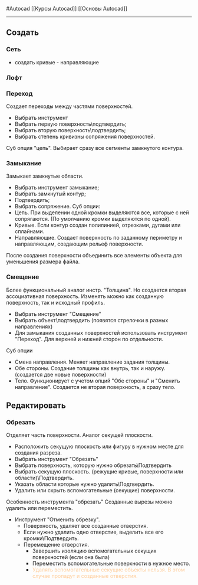 #Autocad 
[[Курсы Autocad]]
[[Основы Autocad]]
______
## Создать
### Сеть
- создать кривые - направляющие
### Лофт

### Переход
Создает переходы между частями поверхностей.
- Выбрать инструмент
- Выбрать первую поверхность\подтвердить;
- Выбрать вторую поверхность\подтвердить;
- Выбрать степень кривизны сопряжения поверхностей.

Суб опция "цепь". Выбирает сразу все сегменты замкнутого контура.

### Замыкание
Замыкает замкнутые области.
- Выбрать инструмент замыкание;
- Выбрать замкнутый контур;
- Подтвердить;
- Выбрать сопряжение.
Суб опции:
- Цепь. При выделении одной кромки выделяются все, которые с ней сопрягаются. (По умолчанию кромки выделяются по одной).
- Кривые. Если контур создан полилинией, отрезками, дугами или сплайнами.
- Направляющие. Создает поверхность по заданному периметру и направляющим, создающим рельеф поверхности.

После создания поверхности объединить все элементы объекта для уменьшения размера файла. 

### Смещение
Более функциональный аналог инстр. "Толщина". Но создается вторая ассоциативная поверхность. 
Изменять можно как созданную поверхность, так и исходный профиль.
- Выбрать инструмент "Смещение"
- Выбрать объект\подтвердить (появятся стрелочки в разных направлениях)
- Для замыкания созданных поверхностей использовать инструмент "Переход". Для верхней и нижней сторон по отдельности.

Суб опции
- Смена направления. Меняет направление задания толщины.
- Обе стороны. Создание толщины как внутрь, так и наружу. (создается две новые поверхности)
- Тело. Функционирует с учетом опций "Обе стороны" и "Сменить направление". Создается не вторая поверхность, а сразу тело. 

## Редактировать
### Обрезать
Отделяет часть поверхности. Аналог секущей плоскости.
- Расположить секущую плоскость или фигуру в нужном месте для создания разреза.
- Выбрать инструмент "Обрезать"
- Выбрать поверхность, которую нужно обрезать\Подтвердить
- Выбрать секущую плоскость. (режущие кривые, поверхности или области)\Подтвердить.
- Указать области которые нужно удалить\Подтвердить.
- Удалить или скрыть вспомогательные (секущие) поверхности.

Особенность инструмента "обрезать"
Созданные вырезы можно удалить или переместить.
- Инструмент "Отменить обрезку".
	- Поверхность, удаляет все созданные отверстия.
	- Если нужно удалить одно отверстие, выделить все его кромки\Подтвердить.
	- Перемещение отверстия. 
		- Завершить изоляцию вспомогательных секущих поверхностей (если она была)
		- Переместить вспомогательные поверхности в нужное место.
		- <span style='color:#ffcc99'>Удалять вспомогательные секущие объекты нельзя. В этом случае пропадут и созданные отверстия.</span>



